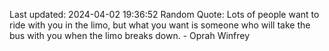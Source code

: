 Last updated: 2024-04-02 19:36:52
Random Quote: Lots of people want to ride with you in the limo, but what you want is someone who will take the bus with you when the limo breaks down. - Oprah Winfrey